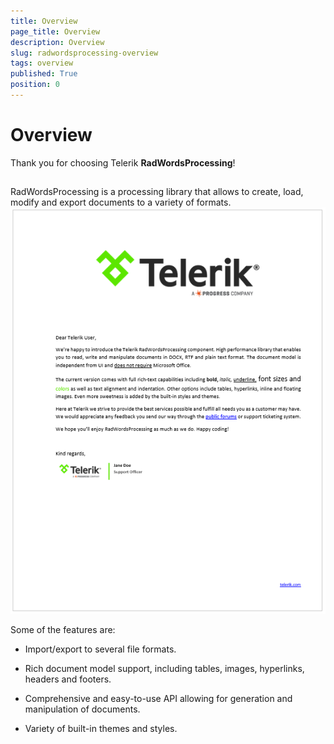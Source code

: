 ```yaml
---
title: Overview
page_title: Overview
description: Overview
slug: radwordsprocessing-overview
tags: overview
published: True
position: 0
---
```


# Overview


Thank you for choosing Telerik __RadWordsProcessing__!
      

## 

RadWordsProcessing is a processing library that allows to create, load, modify and export documents to a variety of formats.
        ![Rad Words Processing Overview 02](images/RadWordsProcessing_Overview_01.png)

Some of the features are:
        

* Import/export to several file formats.
            

* Rich document model support, including tables, images, hyperlinks, headers and footers.
            

* Comprehensive and easy-to-use API allowing for generation and manipulation of documents.
            

* Variety of built-in themes and styles.
            